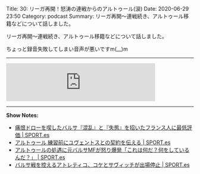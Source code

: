 Title: 30: リーガ再開！怒涛の連戦からのアルトゥール(涙)
Date: 2020-06-29 23:50
Category: podcast
Summary: リーガ再開〜連戦続き、アルトゥール移籍などについて話しました。

リーガ再開〜連戦続き、アルトゥール移籍などについて話しました。

ちょっと録音失敗してしまい音声が悪いですm(__)m

---

<iframe src="https://anchor.fm/barcafm/embed/episodes/30-eg33at" height="102px" width="400px" frameborder="0" scrolling="no"></iframe>

---

**Show Notes:**

- [痛恨ドローを喫したバルサ『混乱』と『失態』を招いたフランス人に最低評価 \| SPORT\.es](https://sport-japanese.com/barcelona/news/id/30984)
- [アルトゥール 練習前にユヴェントスとの契約を伝える \| SPORT\.es](https://sport-japanese.com/barcelona/news/id/31015)
- [アルトゥールの処遇に元バルサMFが怒り爆発「これは何だ？何をしているんだ？」 \| SPORT\.es](https://sport-japanese.com/barcelona/news/id/31005)
- [バルサ戦を控えるアトレティコ、コケとサヴィッチが出場停止 \| SPORT\.es](https://sport-japanese.com/barcelona/news/id/30988)
